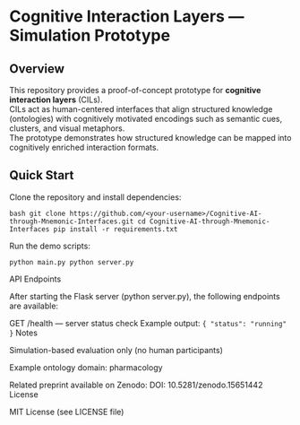 # Cognitive Interaction Layers — Simulation Prototype

## Overview
This repository provides a proof-of-concept prototype for **cognitive interaction layers** (CILs).  
CILs act as human-centered interfaces that align structured knowledge (ontologies) with cognitively motivated encodings such as semantic cues, clusters, and visual metaphors.  
The prototype demonstrates how structured knowledge can be mapped into cognitively enriched interaction formats.

## Quick Start

Clone the repository and install dependencies:

`bash
git clone https://github.com/<your-username>/Cognitive-AI-through-Mnemonic-Interfaces.git
cd Cognitive-AI-through-Mnemonic-Interfaces
pip install -r requirements.txt`

Run the demo scripts:

`python main.py
python server.py`

API Endpoints

After starting the Flask server (python server.py), the following endpoints are available:

GET /health — server status check
Example output:
`{ "status": "running" }`
Notes

Simulation-based evaluation only (no human participants)

Example ontology domain: pharmacology

Related preprint available on Zenodo: DOI: 10.5281/zenodo.15651442
License

MIT License (see LICENSE file)
